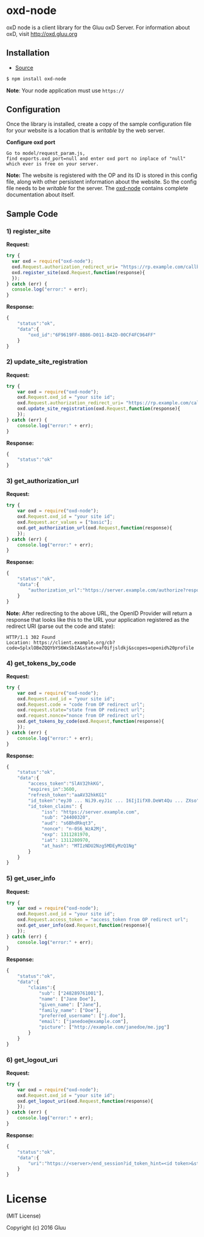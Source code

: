 # oxd-node

oxD node is a client library for the Gluu oxD Server. For information 
about oxD, visit <http://oxd.gluu.org>

## Installation

* [Source](https://github.com/GluuFederation/oxd-node)

```sh
$ npm install oxd-node
```

**Note**: Your node application must use `https://`

## Configuration

Once the library is installed, create a copy of the sample configuration 
file for your website is a location that is _writable_ by the web
server.

**Configure oxd port**

```
Go to model/request_param.js,
find exports.oxd_port=null and enter oxd port no inplace of "null" 
which ever is free on your server.
```

**Note:** The website is registered with the OP and its ID is stored in 
this config file, along with other persistent information about the 
website. So the config file needs to be _writable_ for the server. 
The [oxd-node](https://github.com/GluuFederation/oxd-node) contains 
complete documentation about itself.

## Sample Code

### 1) register_site

**Request:**

```javascript
try {
  var oxd = require("oxd-node");
  oxd.Request.authorization_redirect_uri= "https://rp.example.com/callback";  //REQUIRED
  oxd.register_site(oxd.Request,function(response){
  });
} catch (err) {
  console.log("error:" + err);
}
```

**Response:**

```javascript
{
    "status":"ok",
    "data":{
        "oxd_id":"6F9619FF-8B86-D011-B42D-00CF4FC964FF"
    }
}
```

### 2) update_site_registration

**Request:**

```javascript
try {
    var oxd = require("oxd-node");
    oxd.Request.oxd_id = "your site id";                                       //REQUIRED
    oxd.Request.authorization_redirect_uri= "https://rp.example.com/callback"; //OPTIONAL
    oxd.update_site_registration(oxd.Request,function(response){
    });
} catch (err) {
    console.log("error:" + err);
}
```

**Response:**

```javascript
{
    "status":"ok"
}
```

### 3) get_authorization_url

**Request:**

```javascript
try {
    var oxd = require("oxd-node");
    oxd.Request.oxd_id = "your site id";                                  //REQUIRED
    oxd.Request.acr_values = ["basic"];                                   //OPTIONAL
    oxd.get_authorization_url(oxd.Request,function(response){
    });
} catch (err) {
    console.log("error:" + err);
}
```

**Response:**

```javascript
{
    "status":"ok",
    "data":{
        "authorization_url":"https://server.example.com/authorize?response_type=code&client_id=s6BhdRkqt3&redirect_uri=https%3A%2F%2Fclient.example.org%2Fcb&scope=openid%20profile&acr_values=duo&state=af0ifjsldkj&nonce=n-0S6_WzA2Mj"
    }
}
```

**Note:** After redirecting to the above URL, the OpenID Provider will return a response that looks like this to the URL your application registered as the redirect URI (parse out the code and state):

```
HTTP/1.1 302 Found
Location: https://client.example.org/cb?code=SplxlOBeZQQYbYS6WxSbIA&state=af0ifjsldkj&scopes=openid%20profile
```

### 4) get_tokens_by_code

**Request:**

```javascript
try {
    var oxd = require("oxd-node");                                       
    oxd.Request.oxd_id = "your site id";                                 //REQUIRED
    oxd.Request.code = "code from OP redirect url";                      //REQUIRED, code from OP redirect url (see example above)
    oxd.request.state="state from OP redirect url";                      //REQUIRED
    oxd.request.nonce="nonce from OP redirect url";                      //OPTIONAL
    oxd.get_tokens_by_code(oxd.Request,function(response){
    });
} catch (err) {
    console.log("error:" + err);
}
```

**Response:**

```javascript
{
    "status":"ok",
    "data":{
        "access_token":"SlAV32hkKG",
        "expires_in":3600,
        "refresh_token":"aaAV32hkKG1"
        "id_token":"eyJ0 ... NiJ9.eyJ1c ... I6IjIifX0.DeWt4Qu ... ZXso",
        "id_token_claims": {
             "iss": "https://server.example.com",
             "sub": "24400320",
             "aud": "s6BhdRkqt3",
             "nonce": "n-0S6_WzA2Mj",
             "exp": 1311281970,
             "iat": 1311280970,
             "at_hash": "MTIzNDU2Nzg5MDEyMzQ1Ng"
        }
    }
}
```

### 5) get_user_info

**Request:**

```javascript
try {
    var oxd = require("oxd-node");                             
    oxd.Request.oxd_id = "your site id";                                 //REQUIRED
    oxd.Request.access_token = "access_token from OP redirect url";      //REQUIRED
    oxd.get_user_info(oxd.Request,function(response){
    });
} catch (err) {
    console.log("error:" + err);
}
```

**Response:**

```javascript
{
    "status":"ok",
    "data":{
        "claims":{
            "sub": ["248289761001"],
            "name": ["Jane Doe"],
            "given_name": ["Jane"],
            "family_name": ["Doe"],
            "preferred_username": ["j.doe"],
            "email": ["janedoe@example.com"],
            "picture": ["http://example.com/janedoe/me.jpg"]
        }
    }
}
```

### 6) get_logout_uri

**Request:**

```javascript
try {
    var oxd = require("oxd-node");
    oxd.Request.oxd_id = "your site id";                                 //REQUIRED
    oxd.get_logout_uri(oxd.Request,function(response){                   //REQUIRED
    });
} catch (err) {
    console.log("error:" + err);
}
```

**Response:**

```javascript
{
    "status":"ok",
    "data":{
        "uri":"https://<server>/end_session?id_token_hint=<id token>&state=<state>&post_logout_redirect_uri=<...>"
    }
}
```

# License

(MIT License)

Copyright (c) 2016 Gluu

